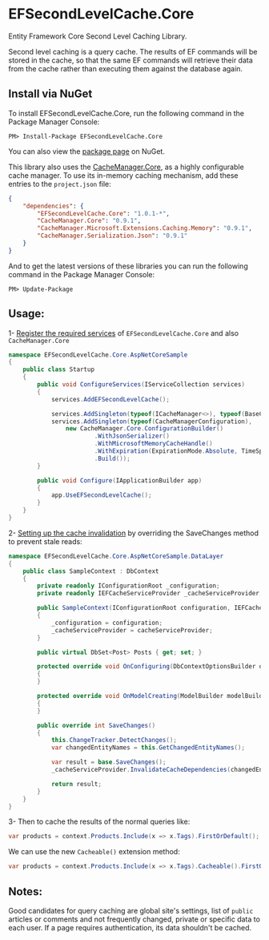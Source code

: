 EFSecondLevelCache.Core
=======
Entity Framework Core Second Level Caching Library.

Second level caching is a query cache. The results of EF commands will be stored in the cache, so that the same EF commands will retrieve their data from the cache rather than executing them against the database again.

Install via NuGet
-----------------
To install EFSecondLevelCache.Core, run the following command in the Package Manager Console:

```
PM> Install-Package EFSecondLevelCache.Core
```

You can also view the [package page](http://www.nuget.org/packages/EFSecondLevelCache.Core/) on NuGet.

This library also uses the [CacheManager.Core](https://github.com/MichaCo/CacheManager), as a highly configurable cache manager. 
To use its in-memory caching mechanism, add these entries to the `project.json` file:

```json
{
    "dependencies": {
        "EFSecondLevelCache.Core": "1.0.1-*",
        "CacheManager.Core": "0.9.1",
        "CacheManager.Microsoft.Extensions.Caching.Memory": "0.9.1",
        "CacheManager.Serialization.Json": "0.9.1"
    }
}
```

And to get the latest versions of these libraries you can run the following command in the Package Manager Console:
```
PM> Update-Package
```


Usage:
------
1- [Register the required services](/src/Tests/EFSecondLevelCache.Core.AspNetCoreSample/Startup.cs) of `EFSecondLevelCache.Core` and also `CacheManager.Core`
```csharp
namespace EFSecondLevelCache.Core.AspNetCoreSample
{
    public class Startup
    {
        public void ConfigureServices(IServiceCollection services)
        {
            services.AddEFSecondLevelCache();

            services.AddSingleton(typeof(ICacheManager<>), typeof(BaseCacheManager<>));
            services.AddSingleton(typeof(CacheManagerConfiguration),
                new CacheManager.Core.ConfigurationBuilder()
                        .WithJsonSerializer()
                        .WithMicrosoftMemoryCacheHandle()
                        .WithExpiration(ExpirationMode.Absolute, TimeSpan.FromMinutes(10))
                        .Build());
        }

        public void Configure(IApplicationBuilder app)
        {
            app.UseEFSecondLevelCache();
        }
    }
}
```

2- [Setting up the cache invalidation](/src/Tests/EFSecondLevelCache.Core.AspNetCoreSample/DataLayer/SampleContext.cs) by overriding the SaveChanges method to prevent stale reads:

```csharp
namespace EFSecondLevelCache.Core.AspNetCoreSample.DataLayer
{
    public class SampleContext : DbContext
    {
        private readonly IConfigurationRoot _configuration;
        private readonly IEFCacheServiceProvider _cacheServiceProvider;

        public SampleContext(IConfigurationRoot configuration, IEFCacheServiceProvider cacheServiceProvider)
        {
            _configuration = configuration;
            _cacheServiceProvider = cacheServiceProvider;
        }

        public virtual DbSet<Post> Posts { get; set; }

        protected override void OnConfiguring(DbContextOptionsBuilder optionsBuilder)
        {
        }

        protected override void OnModelCreating(ModelBuilder modelBuilder)
        {
        }

        public override int SaveChanges()
        {
            this.ChangeTracker.DetectChanges();
            var changedEntityNames = this.GetChangedEntityNames();

            var result = base.SaveChanges();
            _cacheServiceProvider.InvalidateCacheDependencies(changedEntityNames);

            return result;
        }
    }
}
```



3- Then to cache the results of the normal queries like:
```csharp
var products = context.Products.Include(x => x.Tags).FirstOrDefault();
```
We can use the new `Cacheable()` extension method:
```csharp
var products = context.Products.Include(x => x.Tags).Cacheable().FirstOrDefault(); // Async methods are supported too.
```


Notes:
------
Good candidates for query caching are global site's settings,
list of `public` articles or comments and not frequently changed,
private or specific data to each user.
If a page requires authentication, its data shouldn't be cached.
